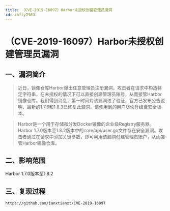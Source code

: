 ```yaml
---
title: （CVE-2019-16097）Harbor未授权创建管理员漏洞
id: zhfly2963
---
```


# （CVE-2019-16097）Harbor未授权创建管理员漏洞

## 一、漏洞简介

> 近日，镜像仓库Harbor爆出任意管理员注册漏洞，攻击者在请求中构造特定字符串，在未授权的情况下可以直接创建管理员账号，从而接管Harbor镜像仓库。我们得到消息，第一时间对该漏洞进了验证，官方已发布公告说明，最新的1.7.6和1.8.3已修复此漏洞，请使用到的用户尽快升级至安全版本。

> Harbor是一个用于存储和分发Docker镜像的企业级Registry服务器。Harbor 1.7.0版本至1.8.2版本中的core/api/user.go文件存在安全漏洞。攻击者通过在请求中添加关键参数，即可利用该漏洞创建管理员账户，从而接管Harbor镜像仓库。

## 二、影响范围

Harbor 1.7.0版本至1.8.2

## 三、复现过程

```
https://github.com/ianxtianxt/CVE-2019-16097 
```